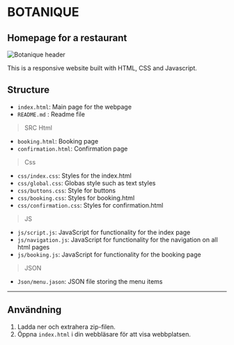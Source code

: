 # BOTANIQUE
## Homepage for a restaurant

![Botanique header](https://github.com/user-attachments/assets/09ec1067-26a5-4567-a4f3-8aadc19691cf)

This is a responsive website built with HTML, CSS and Javascript.


## Structure

- `index.html`: Main page for the webpage
- `README.md` : Readme file

> SRC
> Html
- `booking.html`: Booking page
- `confirmation.html`: Confirmation page

> Css
- `css/index.css`: Styles for the index.html
- `css/global.css`: Globas style such as text styles
- `css/buttons.css`: Style for buttons
- `css/booking.css`: Styles for booking.html
- `css/confirmation.css`: Styles for confirmation.html

> JS
- `js/script.js`: JavaScript for functionality for the index page
- `js/navigation.js`: JavaScript for functionality for the navigation on all html pages
- `js/booking.js`: JavaScript for functionality for the booking page

> JSON
- `Json/menu.jason`: JSON file storing the menu items

-----------------------------------------------------------------------


## Användning
1. Ladda ner och extrahera zip-filen.
2. Öppna `index.html` i din webbläsare för att visa webbplatsen.
